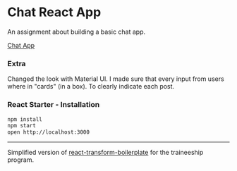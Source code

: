 # Chat React App
An assignment about building a basic chat app. 

[Chat App](http://curious-chatters.bitballoon.com/)

### Extra
Changed the look with Material UI. I made sure that every input from users where in "cards" (in a box). To clearly indicate each post. 

### React Starter - Installation

```bash
npm install
npm start
open http://localhost:3000
```


------------------

Simplified version of [react-transform-boilerplate](https://github.com/gaearon/react-transform-boilerplate) for the
traineeship program.
